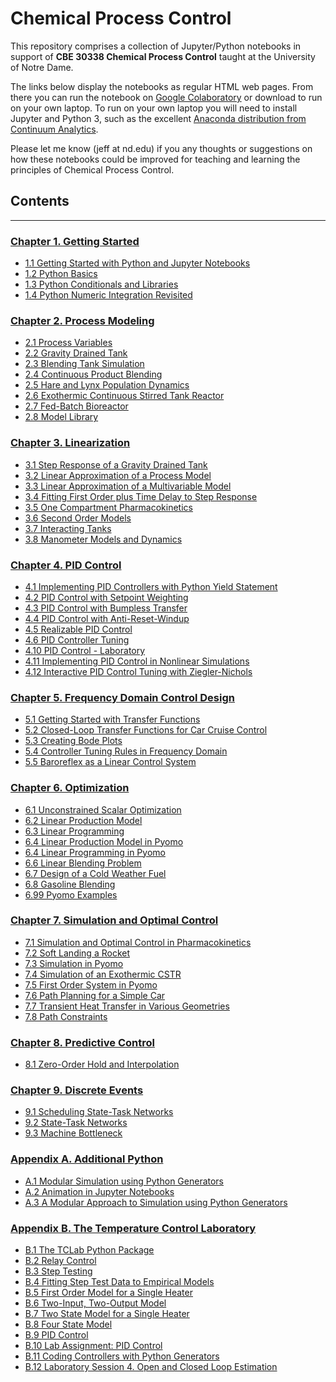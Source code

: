 
# Chemical Process Control

This repository comprises a collection of Jupyter/Python 
notebooks in support of **CBE 30338 Chemical Process Control** taught at the 
University of Notre Dame.

The links below display the notebooks as regular HTML web pages. From there you
can run the notebook on [Google Colaboratory](https://colab.research.google.com)
or download to run on your own laptop. To run on your own laptop you will need
to install Jupyter and Python 3, such as the excellent 
[Anaconda distribution from Continuum Analytics](https://www.continuum.io/downloads).

Please let me know (jeff at nd.edu) if you any thoughts or suggestions on how 
these notebooks could be improved for teaching and learning the principles of 
Chemical Process Control.

## Contents
---

### [Chapter 1. Getting Started](http://nbviewer.jupyter.org/github/jckantor/CBE30338/blob/master/notebooks/01.00-Getting-Started.ipynb)
- [1.1 Getting Started with Python and Jupyter Notebooks](http://nbviewer.jupyter.org/github/jckantor/CBE30338/blob/master/notebooks/01.01-Getting-Started-with-Python-and-Jupyter-Notebooks.ipynb)
- [1.2 Python Basics](http://nbviewer.jupyter.org/github/jckantor/CBE30338/blob/master/notebooks/01.02-Python-Basics.ipynb)
- [1.3 Python Conditionals and Libraries](http://nbviewer.jupyter.org/github/jckantor/CBE30338/blob/master/notebooks/01.03-Python-Conditionals-and-Libraries.ipynb)
- [1.4 Python Numeric Integration Revisited](http://nbviewer.jupyter.org/github/jckantor/CBE30338/blob/master/notebooks/01.04-Python-Numeric-Integration-Revisited.ipynb)

### [Chapter 2. Process Modeling](http://nbviewer.jupyter.org/github/jckantor/CBE30338/blob/master/notebooks/02.00-Process-Modeling.ipynb)
- [2.1 Process Variables](http://nbviewer.jupyter.org/github/jckantor/CBE30338/blob/master/notebooks/02.01-Process-Variables.ipynb)
- [2.2 Gravity Drained Tank](http://nbviewer.jupyter.org/github/jckantor/CBE30338/blob/master/notebooks/02.02-Gravity-Drained-Tank.ipynb)
- [2.3 Blending Tank Simulation](http://nbviewer.jupyter.org/github/jckantor/CBE30338/blob/master/notebooks/02.03-Blending-Tank-Simulation.ipynb)
- [2.4 Continuous Product Blending](http://nbviewer.jupyter.org/github/jckantor/CBE30338/blob/master/notebooks/02.04-Continuous-Product-Blending.ipynb)
- [2.5 Hare and Lynx Population Dynamics](http://nbviewer.jupyter.org/github/jckantor/CBE30338/blob/master/notebooks/02.05-Hare-and-Lynx-Population-Dynamics.ipynb)
- [2.6 Exothermic Continuous Stirred Tank Reactor](http://nbviewer.jupyter.org/github/jckantor/CBE30338/blob/master/notebooks/02.06-Exothermic-CSTR.ipynb)
- [2.7 Fed-Batch Bioreactor](http://nbviewer.jupyter.org/github/jckantor/CBE30338/blob/master/notebooks/02.07-Fed-Batch-Bioreactor.ipynb)
- [2.8 Model Library](http://nbviewer.jupyter.org/github/jckantor/CBE30338/blob/master/notebooks/02.08-Model-Library.ipynb)

### [Chapter 3. Linearization](http://nbviewer.jupyter.org/github/jckantor/CBE30338/blob/master/notebooks/03.00-Linearization.ipynb)
- [3.1 Step Response of a Gravity Drained Tank](http://nbviewer.jupyter.org/github/jckantor/CBE30338/blob/master/notebooks/03.01-Step-Response-of-a-Gravity-Drained-Tank.ipynb)
- [3.2 Linear Approximation of a Process Model](http://nbviewer.jupyter.org/github/jckantor/CBE30338/blob/master/notebooks/03.02-Linear-Approximation-of-a-Process-Model.ipynb)
- [3.3 Linear Approximation of a Multivariable Model](http://nbviewer.jupyter.org/github/jckantor/CBE30338/blob/master/notebooks/03.03-Linear-Approximation-of-a-Multivariable-Model.ipynb)
- [3.4 Fitting First Order plus Time Delay to Step Response](http://nbviewer.jupyter.org/github/jckantor/CBE30338/blob/master/notebooks/03.04-Fitting-First-Order-plus-Time-Delay-to-Step-Response.ipynb)
- [3.5 One Compartment Pharmacokinetics](http://nbviewer.jupyter.org/github/jckantor/CBE30338/blob/master/notebooks/03.05-One-Compartment-Pharmacokinetics.ipynb)
- [3.6 Second Order Models](http://nbviewer.jupyter.org/github/jckantor/CBE30338/blob/master/notebooks/03.06-Second-Order-Models.ipynb)
- [3.7 Interacting Tanks](http://nbviewer.jupyter.org/github/jckantor/CBE30338/blob/master/notebooks/03.07-Interacting-Tanks.ipynb)
- [3.8 Manometer Models and Dynamics](http://nbviewer.jupyter.org/github/jckantor/CBE30338/blob/master/notebooks/03.08-Manometer-Models-and-Dynamics.ipynb)

### [Chapter 4. PID Control](http://nbviewer.jupyter.org/github/jckantor/CBE30338/blob/master/notebooks/04.00-PID_Control.ipynb)
- [4.1 Implementing PID Controllers with Python Yield Statement](http://nbviewer.jupyter.org/github/jckantor/CBE30338/blob/master/notebooks/04.01-Implementing_PID_Control_with_Python_Yield_Statement.ipynb)
- [4.2 PID Control with Setpoint Weighting](http://nbviewer.jupyter.org/github/jckantor/CBE30338/blob/master/notebooks/04.02-PID_Control_with_Setpoint_Weighting.ipynb)
- [4.3 PID Control with Bumpless Transfer](http://nbviewer.jupyter.org/github/jckantor/CBE30338/blob/master/notebooks/04.03-PID_Control_with_Bumpless_Transfer.ipynb)
- [4.4 PID Control with Anti-Reset-Windup](http://nbviewer.jupyter.org/github/jckantor/CBE30338/blob/master/notebooks/04.04-PID-Control-with-Anti--Reset--Windup.ipynb)
- [4.5 Realizable PID Control](http://nbviewer.jupyter.org/github/jckantor/CBE30338/blob/master/notebooks/04.05-Realizable-PID-Control.ipynb)
- [4.6 PID Controller Tuning](http://nbviewer.jupyter.org/github/jckantor/CBE30338/blob/master/notebooks/04.06-PID-Controller-Tuning.ipynb)
- [4.10 PID Control - Laboratory](http://nbviewer.jupyter.org/github/jckantor/CBE30338/blob/master/notebooks/04.10-PID-Control.ipynb)
- [4.11 Implementing PID Control in Nonlinear Simulations](http://nbviewer.jupyter.org/github/jckantor/CBE30338/blob/master/notebooks/04.11-Implementing-PID-Control-in-Nonlinear-Simulations.ipynb)
- [4.12 Interactive PID Control Tuning with  Ziegler-Nichols](http://nbviewer.jupyter.org/github/jckantor/CBE30338/blob/master/notebooks/04.12-Interactive-PID-Control-Tuning-with-Ziegler--Nichols.ipynb)

### [Chapter 5. Frequency Domain Control Design](http://nbviewer.jupyter.org/github/jckantor/CBE30338/blob/master/notebooks/05.00-Frequency-Domain-Control-Design.ipynb)
- [5.1 Getting Started with Transfer Functions](http://nbviewer.jupyter.org/github/jckantor/CBE30338/blob/master/notebooks/05.01-Getting-Started-with-Transfer-Functions.ipynb)
- [5.2 Closed-Loop Transfer Functions for Car Cruise Control](http://nbviewer.jupyter.org/github/jckantor/CBE30338/blob/master/notebooks/05.02-Closed--Loop-Transfer-Functions-for-Car-Cruise-Control.ipynb)
- [5.3 Creating Bode Plots](http://nbviewer.jupyter.org/github/jckantor/CBE30338/blob/master/notebooks/05.03-Creating-Bode-Plots.ipynb)
- [5.4 Controller Tuning Rules in Frequency Domain](http://nbviewer.jupyter.org/github/jckantor/CBE30338/blob/master/notebooks/05.04-Controller-Tuning-Rules-in-Frequency-Domain.ipynb)
- [5.5 Baroreflex as a Linear Control System](http://nbviewer.jupyter.org/github/jckantor/CBE30338/blob/master/notebooks/05.05-Baroreflex-as-a-Linear-Control-System.ipynb)

### [Chapter 6. Optimization](http://nbviewer.jupyter.org/github/jckantor/CBE30338/blob/master/notebooks/06.00-Optimization.ipynb)
- [6.1 Unconstrained Scalar Optimization](http://nbviewer.jupyter.org/github/jckantor/CBE30338/blob/master/notebooks/06.01-Unconstrained-Scalar-Optimization.ipynb)
- [6.2 Linear Production Model](http://nbviewer.jupyter.org/github/jckantor/CBE30338/blob/master/notebooks/06.02-Linear-Production-Model.ipynb)
- [6.3 Linear Programming](http://nbviewer.jupyter.org/github/jckantor/CBE30338/blob/master/notebooks/06.03-Linear-Programming.ipynb)
- [6.4 Linear Production Model in Pyomo](http://nbviewer.jupyter.org/github/jckantor/CBE30338/blob/master/notebooks/06.04-Linear-Production-Model-in-Pyomo.ipynb)
- [6.4 Linear Programming in Pyomo](http://nbviewer.jupyter.org/github/jckantor/CBE30338/blob/master/notebooks/06.04-Linear-Programming-in-Pyomo.ipynb)
- [6.6 Linear Blending Problem](http://nbviewer.jupyter.org/github/jckantor/CBE30338/blob/master/notebooks/06.06-Linear-Blending-Problem.ipynb)
- [6.7 Design of a Cold Weather Fuel](http://nbviewer.jupyter.org/github/jckantor/CBE30338/blob/master/notebooks/06.07-Design-of-a-Cold-Weather-Fuel.ipynb)
- [6.8 Gasoline Blending](http://nbviewer.jupyter.org/github/jckantor/CBE30338/blob/master/notebooks/06.08-Gasoline-Blending.ipynb)
- [6.99 Pyomo Examples](http://nbviewer.jupyter.org/github/jckantor/CBE30338/blob/master/notebooks/06.99-Pyomo-Examples.ipynb)

### [Chapter 7. Simulation and Optimal Control](http://nbviewer.jupyter.org/github/jckantor/CBE30338/blob/master/notebooks/07.00-Simulation-and-Optimal-Control.ipynb)
- [7.1 Simulation and Optimal Control in Pharmacokinetics](http://nbviewer.jupyter.org/github/jckantor/CBE30338/blob/master/notebooks/07.01-Simulation-and-Optimal-Control-in-Pharmacokinetics.ipynb)
- [7.2 Soft Landing a Rocket](http://nbviewer.jupyter.org/github/jckantor/CBE30338/blob/master/notebooks/07.02-Soft-Landing-a-Rocket.ipynb)
- [7.3 Simulation in Pyomo](http://nbviewer.jupyter.org/github/jckantor/CBE30338/blob/master/notebooks/07.03-Simulation-in-Pyomo.ipynb)
- [7.4 Simulation of an Exothermic CSTR](http://nbviewer.jupyter.org/github/jckantor/CBE30338/blob/master/notebooks/07.04-Simulation-of-an-Exothermic-CSTR.ipynb)
- [7.5 First Order System in Pyomo](http://nbviewer.jupyter.org/github/jckantor/CBE30338/blob/master/notebooks/07.05-First-Order-System-in-Pyomo.ipynb)
- [7.6 Path Planning for a Simple Car](http://nbviewer.jupyter.org/github/jckantor/CBE30338/blob/master/notebooks/07.06-Path-Planning-for-a-Simple-Car.ipynb)
- [7.7 Transient Heat Transfer in Various Geometries](http://nbviewer.jupyter.org/github/jckantor/CBE30338/blob/master/notebooks/07.07-Transient-Heat-Transfer-in-Various-Geometries.ipynb)
- [7.8 Path Constraints](http://nbviewer.jupyter.org/github/jckantor/CBE30338/blob/master/notebooks/07.08-Path-Constraints.ipynb)

### [Chapter 8. Predictive Control](http://nbviewer.jupyter.org/github/jckantor/CBE30338/blob/master/notebooks/08.00-Predictive-Control.ipynb)
- [8.1 Zero-Order Hold and Interpolation](http://nbviewer.jupyter.org/github/jckantor/CBE30338/blob/master/notebooks/08.01-Zero-Order-Hold-and-Interpolation.ipynb)

### [Chapter 9. Discrete Events](http://nbviewer.jupyter.org/github/jckantor/CBE30338/blob/master/notebooks/09.00-Discrete-Events.ipynb)
- [9.1 Scheduling State-Task Networks](http://nbviewer.jupyter.org/github/jckantor/CBE30338/blob/master/notebooks/09.01-Scheduling-Multipurpose-Batch-Processes-using-State--Task-Networks.ipynb)
- [9.2 State-Task Networks](http://nbviewer.jupyter.org/github/jckantor/CBE30338/blob/master/notebooks/09.02-State--Task-Networks.ipynb)
- [9.3 Machine Bottleneck](http://nbviewer.jupyter.org/github/jckantor/CBE30338/blob/master/notebooks/09.03-Machine-Bottleneck.ipynb)

### [Appendix A. Additional Python](http://nbviewer.jupyter.org/github/jckantor/CBE30338/blob/master/notebooks/A.00-Additional-Python.ipynb)
- [A.1 Modular Simulation using Python Generators](http://nbviewer.jupyter.org/github/jckantor/CBE30338/blob/master/notebooks/A.01-Modular-Approach-to-Simulation-using-Python-Generators.ipynb)
- [A.2 Animation in Jupyter Notebooks](http://nbviewer.jupyter.org/github/jckantor/CBE30338/blob/master/notebooks/A.02-Animation-in-Jupyter-Notebooks.ipynb)
- [A.3 A Modular Approach to Simulation using Python Generators](http://nbviewer.jupyter.org/github/jckantor/CBE30338/blob/master/notebooks/A.03-Modular-Simulation-using-Python-Generators.ipynb)

### [Appendix B. The Temperature Control Laboratory](http://nbviewer.jupyter.org/github/jckantor/CBE30338/blob/master/notebooks/B.00-TCLab.ipynb)
- [B.1 The TCLab Python Package](http://nbviewer.jupyter.org/github/jckantor/CBE30338/blob/master/notebooks/B.01-The-TCLab-Python-Package.ipynb)
- [B.2 Relay Control](http://nbviewer.jupyter.org/github/jckantor/CBE30338/blob/master/notebooks/B.02-Relay-Control.ipynb)
- [B.3 Step Testing](http://nbviewer.jupyter.org/github/jckantor/CBE30338/blob/master/notebooks/B.03-Step-Testing.ipynb)
- [B.4 Fitting Step Test Data to Empirical Models](http://nbviewer.jupyter.org/github/jckantor/CBE30338/blob/master/notebooks/B.04-Fitting-Step-Test-Data-to-Empirical-Models.ipynb)
- [B.5 First Order Model for a Single Heater](http://nbviewer.jupyter.org/github/jckantor/CBE30338/blob/master/notebooks/B.05-First-Order-Model-for-a-Single-Heater.ipynb)
- [B.6 Two-Input, Two-Output Model](http://nbviewer.jupyter.org/github/jckantor/CBE30338/blob/master/notebooks/B.06-Two-Input-Two-Output-Model.ipynb)
- [B.7 Two State Model for a Single Heater](http://nbviewer.jupyter.org/github/jckantor/CBE30338/blob/master/notebooks/B.07-Two-State-Model-for-a-Single-Heater.ipynb)
- [B.8 Four State Model](http://nbviewer.jupyter.org/github/jckantor/CBE30338/blob/master/notebooks/B.08-Four-State-Model.ipynb)
- [B.9 PID Control](http://nbviewer.jupyter.org/github/jckantor/CBE30338/blob/master/notebooks/B.09-PID_Control.ipynb)
- [B.10 Lab Assignment: PID Control](http://nbviewer.jupyter.org/github/jckantor/CBE30338/blob/master/notebooks/B.10-Lab-Assignment-PID-Control.ipynb)
- [B.11 Coding Controllers with Python Generators](http://nbviewer.jupyter.org/github/jckantor/CBE30338/blob/master/notebooks/B.11-Coding-Controllers-with-Python-Generators.ipynb)
- [B.12 Laboratory Session 4. Open and Closed Loop Estimation](http://nbviewer.jupyter.org/github/jckantor/CBE30338/blob/master/notebooks/B.12-Open-and-Closed-Loop-Estimation.ipynb)